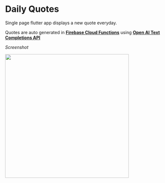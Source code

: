 # Daily Quotes

Single page flutter app displays a new quote everyday. 

Quotes are auto generated in **[Firebase Cloud Functions](https://firebase.google.com/docs/functions)** using **[Open AI Text Completions API](https://platform.openai.com/docs/api-reference/completions/create)** 




*Screenshot*

<img src="https://user-images.githubusercontent.com/20229594/215652044-e1344c2c-f678-4866-831d-2c116c42da8c.png" height="400">




